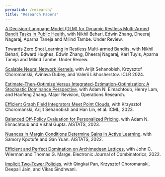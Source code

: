 ```yaml
---
permalink: /research/
title: "Research Papers"
---
```


[A Decision-Language Model (DLM) for Dynamic Restless Multi-Armed Bandit Tasks in Public Health](https://arxiv.org/abs/2402.14807), with Nikhil Behari, Edwin Zhang, Dheeraj Nagaraj, Aparna Taneja and Milind Tambe. Under Review.

[Towards Zero Shot Learning in Restless Multi-armed Bandits](https://arxiv.org/abs/2310.14526), with Nikhil Behari, Edward Hughes, Edwin Zhang, Dheeraj Nagaraj, Karl Tuyls, Aparna Taneja and Milind Tambe. Under Review. 

[Scalable Neural Network Kernels](https://arxiv.org/abs/2310.13225), with Arijit Sehanobish, Krzysztof Choromanski, Avinava Dubey, and Valerii Likhosherstov. ICLR 2024. 

[Estimate-Then-Optimize Versus Integrated-Estimation-Optimization: A Stochastic Dominance Perspective](https://arxiv.org/abs/2304.06833), with Adam N. Elmachtoub, Henry Lam, and Haofeng Zhang. Major Revision, Operations Research. 

[Efficient Graph Field Integrators Meet Point Clouds](https://arxiv.org/abs/2302.00942), with Krzysztof Choromanski, Arijit Sehanobish and Han Lin, et al. ICML, 2023.

[Balanced Off-Policy Evaluation for Personalized Pricing](https://arxiv.org/abs/2302.12736), with Adam N. Elmachtoub and Vishal Gupta. AISTATS, 2023. 

[Nuances in Margin Conditions Determine Gains in Active Learning](https://arxiv.org/abs/2110.08418), with Samory Kpotufe and Gan Yuan. AISTATS, 2022.

[Efficient and Perfect Domination on Archimedean Lattices](https://www.combinatorics.org/ojs/index.php/eljc/article/view/v29i3p60), with John C. Wierman and Thomas G. Marge. Electronic Journal of Combinatorics, 2022.

[Implicit Two-Tower Policies](https://arxiv.org/abs/2208.01191), with Qingkai Pan, Krzysztof Choromanski, Deepali Jain, and Vikas Sindhwani.  

